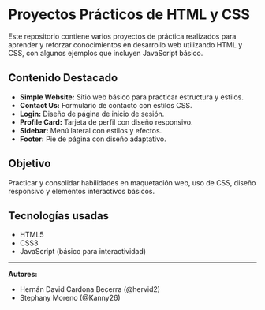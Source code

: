 # Proyectos Prácticos de HTML y CSS

Este repositorio contiene varios proyectos de práctica realizados para aprender y reforzar conocimientos en desarrollo web utilizando HTML y CSS, con algunos ejemplos que incluyen JavaScript básico.

## Contenido Destacado

- **Simple Website:** Sitio web básico para practicar estructura y estilos.
- **Contact Us:** Formulario de contacto con estilos CSS.
- **Login:** Diseño de página de inicio de sesión.
- **Profile Card:** Tarjeta de perfil con diseño responsivo.
- **Sidebar:** Menú lateral con estilos y efectos.
- **Footer:** Pie de página con diseño adaptativo.

## Objetivo

Practicar y consolidar habilidades en maquetación web, uso de CSS, diseño responsivo y elementos interactivos básicos.

## Tecnologías usadas

- HTML5  
- CSS3  
- JavaScript (básico para interactividad)  

---

**Autores:**  
- Hernán David Cardona Becerra (@hervid2)  
- Stephany Moreno (@Kanny26)
